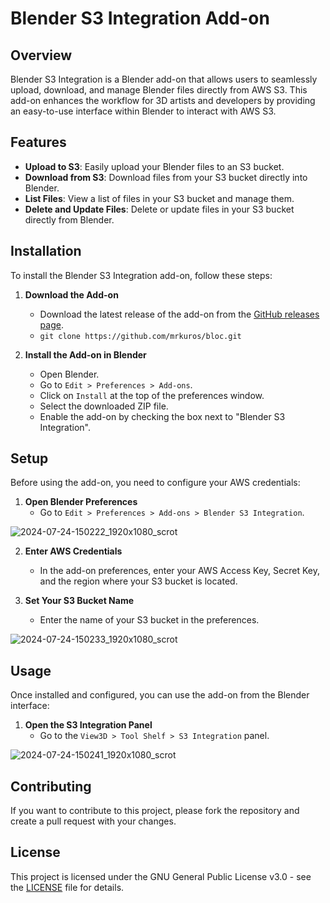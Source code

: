 # Blender S3 Integration Add-on

## Overview

Blender S3 Integration is a Blender add-on that allows users to seamlessly upload, download, and manage Blender files directly from AWS S3. This add-on enhances the workflow for 3D artists and developers by providing an easy-to-use interface within Blender to interact with AWS S3.

## Features

- **Upload to S3**: Easily upload your Blender files to an S3 bucket.
- **Download from S3**: Download files from your S3 bucket directly into Blender.
- **List Files**: View a list of files in your S3 bucket and manage them.
- **Delete and Update Files**: Delete or update files in your S3 bucket directly from Blender.

## Installation

To install the Blender S3 Integration add-on, follow these steps:

1. **Download the Add-on**
   - Download the latest release of the add-on from the [GitHub releases page](https://github.com/mrkuros/bloc.git).
   - ```git clone https://github.com/mrkuros/bloc.git```

1. **Install the Add-on in Blender**
   - Open Blender.
   - Go to `Edit > Preferences > Add-ons`.
   - Click on `Install` at the top of the preferences window.
   - Select the downloaded ZIP file.
   - Enable the add-on by checking the box next to "Blender S3 Integration".

## Setup

Before using the add-on, you need to configure your AWS credentials:

1. **Open Blender Preferences**
   - Go to `Edit > Preferences > Add-ons > Blender S3 Integration`.

![2024-07-24-150222_1920x1080_scrot](https://github.com/user-attachments/assets/8d102066-a5d6-43f3-a709-5e7d7c154160)


2. **Enter AWS Credentials**
   - In the add-on preferences, enter your AWS Access Key, Secret Key, and the region where your S3 bucket is located.

3. **Set Your S3 Bucket Name**
   - Enter the name of your S3 bucket in the preferences.
  
![2024-07-24-150233_1920x1080_scrot](https://github.com/user-attachments/assets/8ee196da-2d21-4e26-9cda-f88564d79be9)


## Usage

Once installed and configured, you can use the add-on from the Blender interface:

1. **Open the S3 Integration Panel**
   - Go to the `View3D > Tool Shelf > S3 Integration` panel.

![2024-07-24-150241_1920x1080_scrot](https://github.com/user-attachments/assets/9f5a15af-1199-4ca0-b5f4-57eba054384a)

## Contributing

If you want to contribute to this project, please fork the repository and create a pull request with your changes.

## License

This project is licensed under the GNU General Public License v3.0 - see the [LICENSE](LICENSE) file for details.
